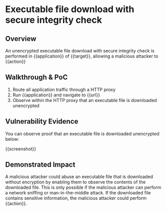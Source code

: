 # Executable file download with secure integrity check
## Overview
<!--
Provide a 1-2 sentence description - see http://cveproject.github.io/docs/content/key-details-phrasing.pdf for tips

This format is a good guide:
[VULNTYPE] in [COMPONENT] in [APPLICATION] allows [ATTACKER] to [IMPACT] via [VECTOR]


-->
An unencrypted executable file download with secure integrity check is performed in {{application}} of {{target}}, allowing a malicious attacker to {{action}}

## Walkthrough & PoC
<!--
Provide a step-by-step walkthrough on how to access the vulnerable injection point, and how to exploit the vulnerability.
Adding a dot-pointed walkthrough with relevant screenshots will speed triage time and result in faster rewards!

Example:

1. Login to in-scope asset at <www.bugcrowd.com/login>
1. Browse to account page
1. Modify ID token to add single quote
1. View error which states 'SQL Syntax Error'
1. Replace ID value with `1' waitfor delay '00:00:10'; `
-->

1. Route all application traffic through a HTTP proxy
1. Run {{application}} and navigate to {{url}}
1. Observe within the HTTP proxy that an executable file is downloaded unencrypted


## Vulnerability Evidence
<!--
Your submission MUST include evidence of the vulnerability and not be theoretical in nature.

For an executable file is downloaded unencrypted, show HTTP proxy logs or source code that shows this.
-->

You can observe proof that an executable file is downloaded unencrypted below:

{{screenshot}}
## Demonstrated Impact
<!--
Attempt to abuse the executable file that is downloaded unencrypted in some impactful way. If this is possible, provide a full proof-of-concept here.
-->

A malicious attacker could abuse an executable file that is downloaded without encryption by enabling them to observe the contents of the downloaded file. This is only possible if the malicious attacker can perform a network sniffing or man-in-the-middle attack. If the downloaded file contains sensitive information, the malicious attacker could perform {{action}}.
